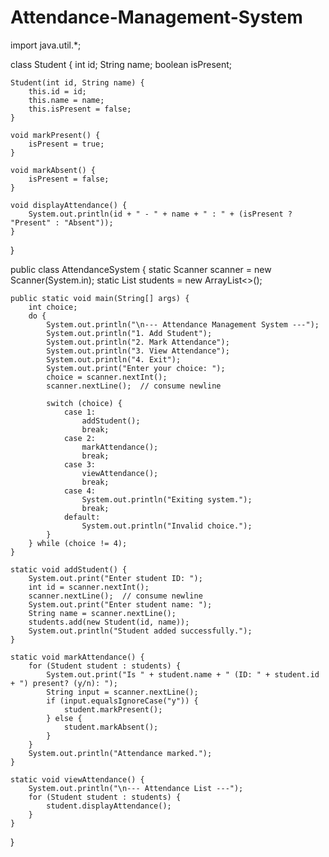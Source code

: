 # Attendance-Management-System
import java.util.*;

class Student {
    int id;
    String name;
    boolean isPresent;

    Student(int id, String name) {
        this.id = id;
        this.name = name;
        this.isPresent = false;
    }

    void markPresent() {
        isPresent = true;
    }

    void markAbsent() {
        isPresent = false;
    }

    void displayAttendance() {
        System.out.println(id + " - " + name + " : " + (isPresent ? "Present" : "Absent"));
    }
}

public class AttendanceSystem {
    static Scanner scanner = new Scanner(System.in);
    static List<Student> students = new ArrayList<>();

    public static void main(String[] args) {
        int choice;
        do {
            System.out.println("\n--- Attendance Management System ---");
            System.out.println("1. Add Student");
            System.out.println("2. Mark Attendance");
            System.out.println("3. View Attendance");
            System.out.println("4. Exit");
            System.out.print("Enter your choice: ");
            choice = scanner.nextInt();
            scanner.nextLine();  // consume newline

            switch (choice) {
                case 1:
                    addStudent();
                    break;
                case 2:
                    markAttendance();
                    break;
                case 3:
                    viewAttendance();
                    break;
                case 4:
                    System.out.println("Exiting system.");
                    break;
                default:
                    System.out.println("Invalid choice.");
            }
        } while (choice != 4);
    }

    static void addStudent() {
        System.out.print("Enter student ID: ");
        int id = scanner.nextInt();
        scanner.nextLine();  // consume newline
        System.out.print("Enter student name: ");
        String name = scanner.nextLine();
        students.add(new Student(id, name));
        System.out.println("Student added successfully.");
    }

    static void markAttendance() {
        for (Student student : students) {
            System.out.print("Is " + student.name + " (ID: " + student.id + ") present? (y/n): ");
            String input = scanner.nextLine();
            if (input.equalsIgnoreCase("y")) {
                student.markPresent();
            } else {
                student.markAbsent();
            }
        }
        System.out.println("Attendance marked.");
    }

    static void viewAttendance() {
        System.out.println("\n--- Attendance List ---");
        for (Student student : students) {
            student.displayAttendance();
        }
    }
}
